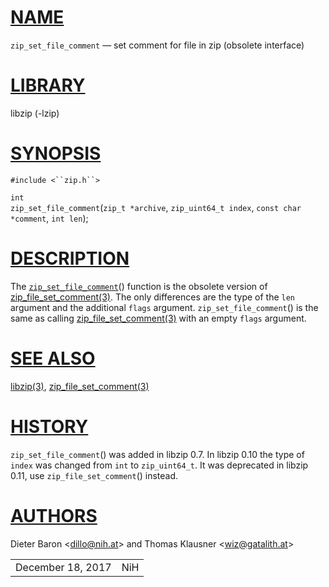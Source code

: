 # [NAME](#NAME)

`zip_set_file_comment` — set comment for file in zip (obsolete
interface)

# [LIBRARY](#LIBRARY)

libzip (-lzip)

# [SYNOPSIS](#SYNOPSIS)

`#include <``zip.h``>`

`int`  
`zip_set_file_comment`(`zip_t *archive`, `zip_uint64_t index`,
`const char *comment`, `int len`);

# [DESCRIPTION](#DESCRIPTION)

The [`zip_set_file_comment`](#zip_set_file_comment)() function is the
obsolete version of
[zip_file_set_comment(3)](zip_file_set_comment.md). The only
differences are the type of the `len` argument and the additional
`flags` argument. `zip_set_file_comment`() is the same as calling
[zip_file_set_comment(3)](zip_file_set_comment.md) with an empty
`flags` argument.

# [SEE ALSO](#SEE_ALSO)

[libzip(3)](libzip.md),
[zip_file_set_comment(3)](zip_file_set_comment.md)

# [HISTORY](#HISTORY)

`zip_set_file_comment`() was added in libzip 0.7. In libzip 0.10 the
type of `index` was changed from `int` to `zip_uint64_t`. It was
deprecated in libzip 0.11, use `zip_file_set_comment`() instead.

# [AUTHORS](#AUTHORS)

Dieter Baron \<[dillo@nih.at](mailto:dillo@nih.at)\> and Thomas Klausner
\<[wiz@gatalith.at](mailto:wiz@gatalith.at)\>

|                   |     |
|-------------------|-----|
| December 18, 2017 | NiH |

